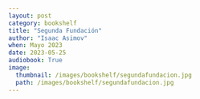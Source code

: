 ```yaml
---
layout: post
category: bookshelf
title: "Segunda Fundación"
author: "Isaac Asimov"
when: Mayo 2023
date: 2023-05-25
audiobook: True
image:
  thumbnail: /images/bookshelf/segundafundacion.jpg
  path: /images/bookshelf/segundafundacion.jpg
---
```

